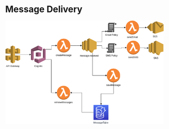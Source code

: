 # Message Delivery

![architecture](https://raw.githubusercontent.com/abdala/message/master/message-delivery.png)
